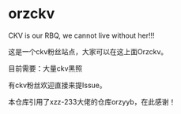 # orzckv

CKV is our RBQ, we cannot live without her!!!

这是一个ckv粉丝站点，大家可以在这上面Orzckv。

目前需要：大量ckv黑照

有ckv粉丝欢迎直接来提Issue。

本仓库引用了xzz-233大佬的仓库orzyyb，在此感谢！

